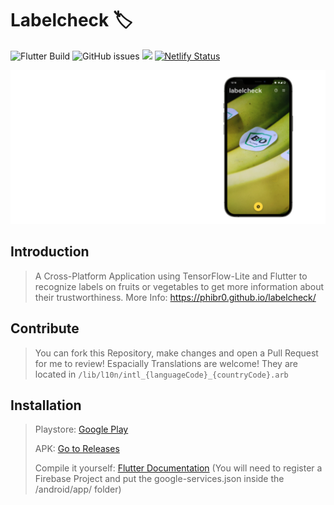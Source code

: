 # Labelcheck 🏷️


![Flutter Build](https://github.com/phibr0/labelcheck/workflows/Flutter%20Build/badge.svg) ![GitHub issues](https://img.shields.io/github/issues/phibr0/labelcheck) ![](https://tokei.rs/b1/github/phibr0/labelcheck) [![Netlify Status](https://api.netlify.com/api/v1/badges/07cc0153-6422-455c-8fad-8b430d06af33/deploy-status)](https://app.netlify.com/sites/labelcheck/deploys)

![Preview Image](https://raw.githubusercontent.com/phibr0/labelcheck/main/previewImage.png)

## Introduction

> A Cross-Platform Application using TensorFlow-Lite and Flutter to recognize labels on fruits or vegetables to get more information about their trustworthiness.
> More Info: https://phibr0.github.io/labelcheck/

## Contribute

> You can fork this Repository, make changes and open a Pull Request for me to review! Espacially Translations are welcome! They are located in `/lib/l10n/intl_{languageCode}_{countryCode}.arb`

## Installation

> Playstore: [Google Play]()
>
> APK: [Go to Releases](https://github.com/phibr0/labelcheck/releases)
>
> Compile it yourself: [Flutter Documentation](https://flutter.dev/docs/deployment/android#building-the-app-for-release)
> (You will need to register a Firebase Project and put the google-services.json inside the /android/app/ folder)
